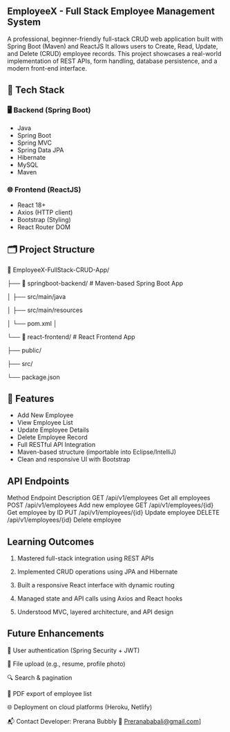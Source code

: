  ## EmployeeX - Full Stack Employee Management System

A professional, beginner-friendly full-stack CRUD web application built with Spring Boot (Maven) and ReactJS It allows users to Create, Read, Update, and Delete (CRUD) employee records. This project showcases a real-world implementation of REST APIs, form handling, database persistence, and a modern front-end interface.


## 🚀 Tech Stack
### 🖥 Backend (Spring Boot)
- Java 
- Spring Boot
- Spring MVC
- Spring Data JPA
- Hibernate
- MySQL 
- Maven

### 🌐 Frontend (ReactJS)
- React 18+
- Axios (HTTP client)
- Bootstrap (Styling)
- React Router DOM


## 🗂️ Project Structure
📁 EmployeeX-FullStack-CRUD-App/

├── 📁 springboot-backend/ # Maven-based Spring Boot App

│ ├── src/main/java

│ ├── src/main/resources

│ └── pom.xml
│



└── 📁 react-frontend/ # React Frontend App

├── public/

├── src/

└── package.json

## 🔧 Features
-  Add New Employee
-  View Employee List
-  Update Employee Details
-  Delete Employee Record
-  Full RESTful API Integration
-  Maven-based structure (importable into Eclipse/IntelliJ)
-  Clean and responsive UI with Bootstrap
  
##  API Endpoints
Method	Endpoint	Description
GET	/api/v1/employees	Get all employees
POST	/api/v1/employees	Add new employee
GET	/api/v1/employees/{id}	Get employee by ID
PUT	/api/v1/employees/{id}	Update employee
DELETE	/api/v1/employees/{id}	Delete employee

## Learning Outcomes
1. Mastered full-stack integration using REST APIs

2. Implemented CRUD operations using JPA and Hibernate

3. Built a responsive React interface with dynamic routing

4. Managed state and API calls using Axios and React hooks

5. Understood MVC, layered architecture, and API design


## Future Enhancements
🔐 User authentication (Spring Security + JWT)

📁 File upload (e.g., resume, profile photo)

🔍 Search & pagination

🧾 PDF export of employee list

🌐 Deployment on cloud platforms (Heroku, Netlify)



📬 Contact
Developer: Prerana Bubbly
📧 Preranababali@gmail.com]

